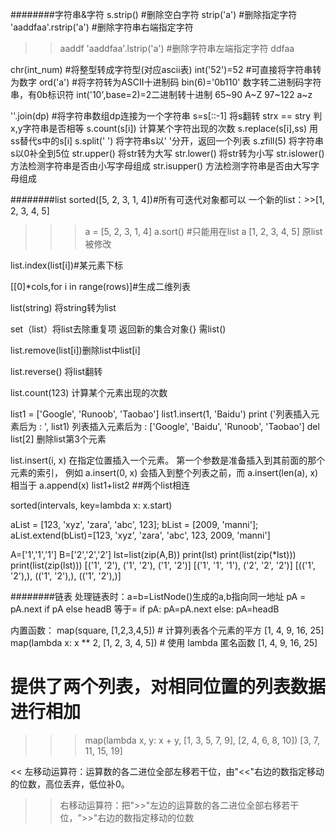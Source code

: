 ########字符串&字符
s.strip()    #删除空白字符
strip('a')   #删除指定字符
'aaddfaa'.rstrip('a') #删除字符串右端指定字符
>>aaddf
'aaddfaa'.lstrip('a') #删除字符串左端指定字符
>>ddfaa

chr(int_num) #将整型转成字符型(对应ascii表)
int('52')=52 #可直接将字符串转为数字
ord('a')  #将字符转为ASCII十进制码
bin(6)='0b110' 数字转二进制码字符串，有0b标识符
int('10',base=2)=2二进制转十进制
65~90 A~Z
97~122 a~z

''.join(dp) #将字符串数组dp连接为一个字符串
s=s[::-1] 将s翻转
strx == stry 判x,y字符串是否相等
s.count(s[i]) 计算某个字符出现的次数
s.replace(s[i],ss) 用ss替代s中的s[i]
s.split(' ')  将字符串s以' '分开，返回一个列表
s.zfill(5)  将字符串s以0补全到5位
str.upper()  将str转为大写
str.lower() 将str转为小写
str.islower() 方法检测字符串是否由小写字母组成
str.isupper() 方法检测字符串是否由大写字母组成

########list
sorted([5, 2, 3, 1, 4])#所有可迭代对象都可以
一个新的list：>>[1, 2, 3, 4, 5]
>>> a = [5, 2, 3, 1, 4]
>>> a.sort()  #只能用在list
>>> a
[1, 2, 3, 4, 5]  原list被修改

list.index(list[i])#某元素下标

[[0]*cols,for i in range(rows)]#生成二维列表

list(string) 将string转为list

set（list）将list去除重复项 返回新的集合对象{} 需list()

list.remove(list[i])删除list中list[i]

list.reverse() 将list翻转

list.count(123) 计算某个元素出现的次数

list1 = ['Google', 'Runoob', 'Taobao']
list1.insert(1, 'Baidu')
print ('列表插入元素后为 : ', list1)
列表插入元素后为 :  ['Google', 'Baidu', 'Runoob', 'Taobao']
del list[2] 删除list第3个元素

list.insert(i, x)	在指定位置插入一个元素。
第一个参数是准备插入到其前面的那个元素的索引，
例如 a.insert(0, x) 会插入到整个列表之前，而 a.insert(len(a), x) 相当于 a.append(x)
list1+list2  ##两个list相连

sorted(intervals, key=lambda x: x.start)

aList = [123, 'xyz', 'zara', 'abc', 123];
bList = [2009, 'manni'];
aList.extend(bList)=[123, 'xyz', 'zara', 'abc', 123, 2009, 'manni']

A=['1','1','1']
B=['2','2','2']
lst=list(zip(A,B))
print(lst)
print(list(zip(*lst)))
print(list(zip(lst)))
[('1', '2'), ('1', '2'), ('1', '2')]
[('1', '1', '1'), ('2', '2', '2')]
[(('1', '2'),), (('1', '2'),), (('1', '2'),)]

########链表
处理链表时：a=b=ListNode()生成的a,b指向同一地址
pA = pA.next if pA else headB
等于=
if pA:
pA=pA.next
else:
pA=headB


内置函数：
map(square, [1,2,3,4,5])   # 计算列表各个元素的平方
[1, 4, 9, 16, 25]
map(lambda x: x ** 2, [1, 2, 3, 4, 5])  # 使用 lambda 匿名函数
[1, 4, 9, 16, 25]
 
# 提供了两个列表，对相同位置的列表数据进行相加
>>> map(lambda x, y: x + y, [1, 3, 5, 7, 9], [2, 4, 6, 8, 10])
[3, 7, 11, 15, 19]



<<	左移动运算符：运算数的各二进位全部左移若干位，由"<<"右边的数指定移动的位数，高位丢弃，低位补0。
>>	右移动运算符：把">>"左边的运算数的各二进位全部右移若干位，">>"右边的数指定移动的位数


